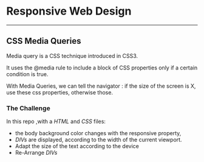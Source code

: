  # Responsive Web Design 
 
 ***
 
 ## CSS Media Queries
 
 Media query is a CSS technique introduced in CSS3.

 It uses the @media rule to include a block of CSS properties only if a certain condition is true.
 
 With Media Queries, we can tell the navigator : if the size of the screen is X, use these css properties, otherwise those. 
 
 ### The Challenge
 
 In this repo ,with a *HTML* and *CSS* files:
 
 * the body background color changes with the responsive property,
 * *DIVs*  are displayed, according to the width of the current viewport.
 * Adapt the size of the text according to the device
 * Re-Arrange *DIVs* 
 
 
